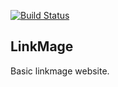 [![Build Status](https://travis-ci.org/slooker/linkmage-website.svg?branch=master)](https://travis-ci.org/slooker/linkmage-website)

## LinkMage ##
Basic linkmage website.
